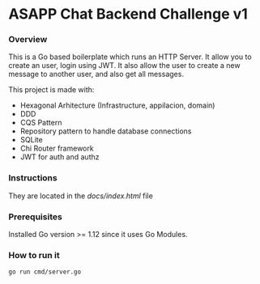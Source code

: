 # ASAPP Chat Backend Challenge v1
### Overview
This is a Go based boilerplate which runs an HTTP Server. It allow you to create an user, login using JWT.
It also allow the user to create a new message to another user, and also get all messages.

This project is made with:
  - Hexagonal Arhitecture (Infrastructure, appilacion, domain)
  - DDD
  - CQS Pattern
  - Repository pattern to handle database connections
  - SQLite
  - Chi Router framework
  - JWT for auth and authz
### Instructions

They are located in the *docs/index.html* file

### Prerequisites

Installed Go version >= 1.12 since it uses Go Modules.

### How to run it
`
go run cmd/server.go
`

